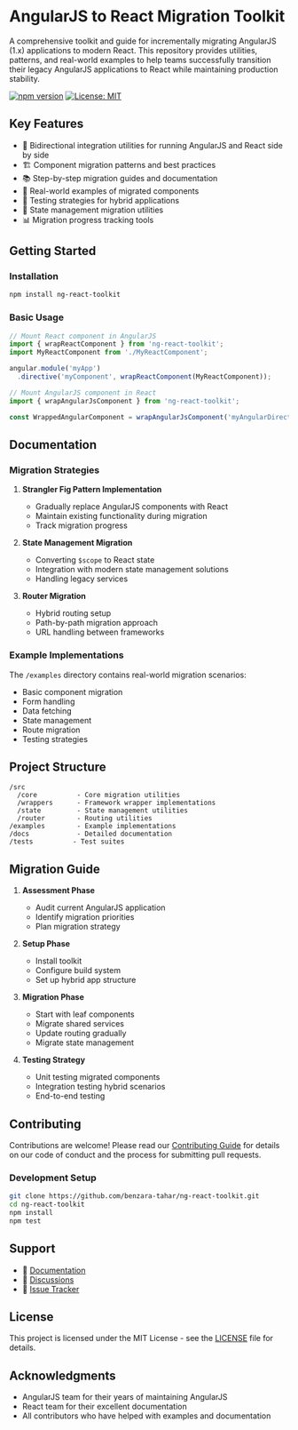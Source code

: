 # AngularJS to React Migration Toolkit

A comprehensive toolkit and guide for incrementally migrating AngularJS (1.x) applications to modern React. This repository provides utilities, patterns, and real-world examples to help teams successfully transition their legacy AngularJS applications to React while maintaining production stability.

[![npm version](https://img.shields.io/npm/v/ng-react-toolkit.svg)](https://www.npmjs.com/package/ng-react-toolkit)
[![License: MIT](https://img.shields.io/badge/License-MIT-yellow.svg)](https://opensource.org/licenses/MIT)

## Key Features

- 🔄 Bidirectional integration utilities for running AngularJS and React side by side
- 🏗️ Component migration patterns and best practices
- 📚 Step-by-step migration guides and documentation
- 🎯 Real-world examples of migrated components
- 🧪 Testing strategies for hybrid applications
- 🔧 State management migration utilities
- 📊 Migration progress tracking tools

## Getting Started

### Installation

```bash
npm install ng-react-toolkit
```

### Basic Usage

```javascript
// Mount React component in AngularJS
import { wrapReactComponent } from 'ng-react-toolkit';
import MyReactComponent from './MyReactComponent';

angular.module('myApp')
  .directive('myComponent', wrapReactComponent(MyReactComponent));

// Mount AngularJS component in React
import { wrapAngularJsComponent } from 'ng-react-toolkit';

const WrappedAngularComponent = wrapAngularJsComponent('myAngularDirective');
```

## Documentation

### Migration Strategies

1. **Strangler Fig Pattern Implementation**
   - Gradually replace AngularJS components with React
   - Maintain existing functionality during migration
   - Track migration progress

2. **State Management Migration**
   - Converting `$scope` to React state
   - Integration with modern state management solutions
   - Handling legacy services

3. **Router Migration**
   - Hybrid routing setup
   - Path-by-path migration approach
   - URL handling between frameworks

### Example Implementations

The `/examples` directory contains real-world migration scenarios:

- Basic component migration
- Form handling
- Data fetching
- State management
- Route migration
- Testing strategies

## Project Structure

```
/src
  /core          - Core migration utilities
  /wrappers      - Framework wrapper implementations
  /state         - State management utilities
  /router        - Routing utilities
/examples        - Example implementations
/docs            - Detailed documentation
/tests          - Test suites
```

## Migration Guide

1. **Assessment Phase**
   - Audit current AngularJS application
   - Identify migration priorities
   - Plan migration strategy

2. **Setup Phase**
   - Install toolkit
   - Configure build system
   - Set up hybrid app structure

3. **Migration Phase**
   - Start with leaf components
   - Migrate shared services
   - Update routing gradually
   - Migrate state management

4. **Testing Strategy**
   - Unit testing migrated components
   - Integration testing hybrid scenarios
   - End-to-end testing

## Contributing

Contributions are welcome! Please read our [Contributing Guide](CONTRIBUTING.md) for details on our code of conduct and the process for submitting pull requests.

### Development Setup

```bash
git clone https://github.com/benzara-tahar/ng-react-toolkit.git
cd ng-react-toolkit
npm install
npm test
```

## Support

- 📖 [Documentation](docs/README.md)
- 💬 [Discussions](https://github.com/benzara-tahar/ng-react-toolkit/discussions)
- 🐛 [Issue Tracker](https://github.com/benzara-tahar/ng-react-toolkit/issues)

## License

This project is licensed under the MIT License - see the [LICENSE](LICENSE) file for details.

## Acknowledgments

- AngularJS team for their years of maintaining AngularJS
- React team for their excellent documentation
- All contributors who have helped with examples and documentation